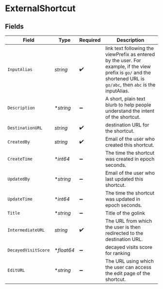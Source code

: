 # ExternalShortcut


## Fields

| Field                                                                                                                                                                | Type                                                                                                                                                                 | Required                                                                                                                                                             | Description                                                                                                                                                          |
| -------------------------------------------------------------------------------------------------------------------------------------------------------------------- | -------------------------------------------------------------------------------------------------------------------------------------------------------------------- | -------------------------------------------------------------------------------------------------------------------------------------------------------------------- | -------------------------------------------------------------------------------------------------------------------------------------------------------------------- |
| `InputAlias`                                                                                                                                                         | *string*                                                                                                                                                             | :heavy_check_mark:                                                                                                                                                   | link text following the viewPrefix as entered by the user. For example, if the view prefix is `go/` and the shortened URL is `go/abc`, then `abc` is the inputAlias. |
| `Description`                                                                                                                                                        | **string*                                                                                                                                                            | :heavy_minus_sign:                                                                                                                                                   | A short, plain text blurb to help people understand the intent of the shortcut.                                                                                      |
| `DestinationURL`                                                                                                                                                     | *string*                                                                                                                                                             | :heavy_check_mark:                                                                                                                                                   | destination URL for the shortcut.                                                                                                                                    |
| `CreatedBy`                                                                                                                                                          | *string*                                                                                                                                                             | :heavy_check_mark:                                                                                                                                                   | Email of the user who created this shortcut.                                                                                                                         |
| `CreateTime`                                                                                                                                                         | **int64*                                                                                                                                                             | :heavy_minus_sign:                                                                                                                                                   | The time the shortcut was created in epoch seconds.                                                                                                                  |
| `UpdatedBy`                                                                                                                                                          | **string*                                                                                                                                                            | :heavy_minus_sign:                                                                                                                                                   | Email of the user who last updated this shortcut.                                                                                                                    |
| `UpdateTime`                                                                                                                                                         | **int64*                                                                                                                                                             | :heavy_minus_sign:                                                                                                                                                   | The time the shortcut was updated in epoch seconds.                                                                                                                  |
| `Title`                                                                                                                                                              | **string*                                                                                                                                                            | :heavy_minus_sign:                                                                                                                                                   | Title of the golink                                                                                                                                                  |
| `IntermediateURL`                                                                                                                                                    | *string*                                                                                                                                                             | :heavy_check_mark:                                                                                                                                                   | The URL from which the user is then redirected to the destination URL.                                                                                               |
| `DecayedVisitScore`                                                                                                                                                  | **float64*                                                                                                                                                           | :heavy_minus_sign:                                                                                                                                                   | decayed visits score for ranking                                                                                                                                     |
| `EditURL`                                                                                                                                                            | **string*                                                                                                                                                            | :heavy_minus_sign:                                                                                                                                                   | The URL using which the user can access the edit page of the shortcut.                                                                                               |